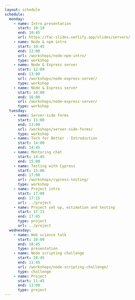 ```yaml
---
layout: schedule
schedule:
  monday:
    - name: Intro presentation
      start: 10:10
      end: 10:45
      url: https://fac-slides.netlify.app/slides/servers/
    - name: Node & npm intro
      start: 10:45
      end: 12:00
      url: /workshops/node-npm-intro/
      type: workshop
    - name: Node & Express server
      start: 12:00
      end: 13:00
      url: /workshops/node-express-server/
      type: workshop
    - name: Node & Express server
      start: 14:00
      end: 16:00
      url: /workshops/node-express-server/
      type: workshop
  tuesday:
    - name: Server-side forms
      start: 11:00
      end: 13:00
      url: /workshops/server-side-forms/
      type: workshop
    - name: Tech for Better - Introduction
      start: 14:00
      end: 14:45
    - name: Mentoring chat
      start: 14:45
      end: 15:00
    - name: Testing with Cypress
      start: 15:00
      end: 17:00
      url: /workshops/cypress-testing/
      type: workshop
    - name: Project intro
      start: 17:00
      end: 17:15
      url: ../project
    - name: Project set up, estimation and testing
      start: 17:15
      end: 17:45
      type: project
      url: ../project
  wednesday:
    - name: Web science talk
      start: 10:00
      end: 10:45
      type: presentation
    - name: Node scripting challenge
      start: 10:45
      end: 11:45
      url: /workshops/node-scripting-challenge/
      type: challenge
    - name: Project
      start: 11:45
      end: 13:00
      type: project
---
```

